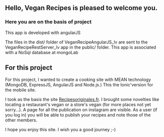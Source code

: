 
## Hello, Vegan Recipes is pleased to welcome you.

### Here you are on the basis of project
This app is developed with angularJS

The files in the dist/  folder of VeganRecipeAngularJS_lv  are sent to the VeganRecipeRestServer_lv app in the public/ folder. This app is associated with a NoSql database at mongoLab


## For this project 
For this project, I wanted to create a cooking site with MEAN technology (MongoDB, ExpressJS, AngularJS and Node.js.)
This the Ionic'version for the mobile site.
  
I took as the basis the site [Recipesoriginales.fr](http://www.recettesoriginales.fr/).
I brought some novelties like locating a restaurant's vegan or a store's vegan (for more places not yet sorry…). 
A page for all the publication on instagram are visible.
As a user (if you log in) you will be able to publish your recipes and note those of the other members.
  
I hope you enjoy this site. I wish you a good journey ;-)
